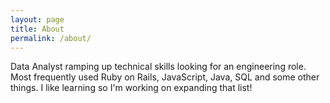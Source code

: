 ```yaml
---
layout: page
title: About
permalink: /about/
---
```


Data Analyst ramping up technical skills looking for an engineering role. Most frequently used Ruby on Rails, JavaScript, Java, SQL and some other things.
I like learning so I'm working on expanding that list!
